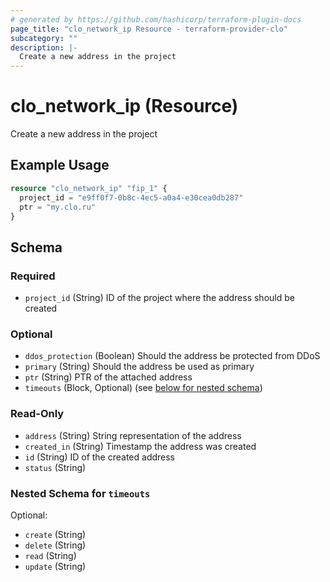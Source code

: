 ```yaml
---
# generated by https://github.com/hashicorp/terraform-plugin-docs
page_title: "clo_network_ip Resource - terraform-provider-clo"
subcategory: ""
description: |-
  Create a new address in the project
---
```


# clo_network_ip (Resource)

Create a new address in the project

## Example Usage

```terraform
resource "clo_network_ip" "fip_1" {
  project_id = "e9ff0f7-0b8c-4ec5-a0a4-e30cea0db287"
  ptr = "my.clo.ru"
}
```

<!-- schema generated by tfplugindocs -->
## Schema

### Required

- `project_id` (String) ID of the project where the address should be created

### Optional

- `ddos_protection` (Boolean) Should the address be protected from DDoS
- `primary` (String) Should the address be used as primary
- `ptr` (String) PTR of the attached address
- `timeouts` (Block, Optional) (see [below for nested schema](#nestedblock--timeouts))

### Read-Only

- `address` (String) String representation of the address
- `created_in` (String) Timestamp the address was created
- `id` (String) ID of the created address
- `status` (String)

<a id="nestedblock--timeouts"></a>
### Nested Schema for `timeouts`

Optional:

- `create` (String)
- `delete` (String)
- `read` (String)
- `update` (String)


